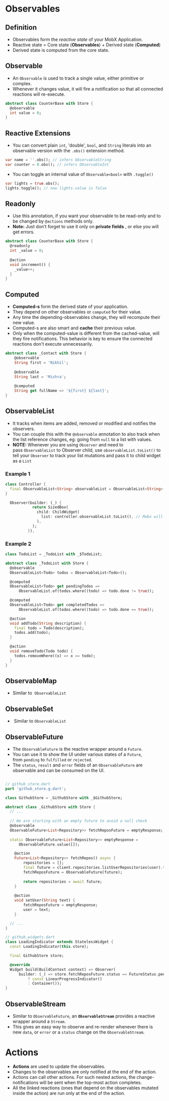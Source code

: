 # Observables

## Definition

- Observables form the _reactive state_ of your MobX Application.
- Reactive state = Core state (**Observables**) + Derived state (**Computed**)
- Derived state is computed from the core state.

## Observable

- An `Observable` is used to track a single value, either primitive or complex. 
- Whenever it changes value, it will fire a notification so that all connected reactions will re-execute.

```dart
abstract class CounterBase with Store {
  @observable
  int value = 0;
}
```

## Reactive Extensions

- You can convert plain `int`, 'double', `bool`, and `String` literals into an observable version with the `.obs()` extension method.

```dart
var name = ''.obs(); // infers ObservableString
var counter = 0.obs(); // infers ObservableInt
```

- You can toggle an internal value of `Observable<bool>` with `.toggle()`

```dart
var lights = true.obs();
lights.toggle(); // now lights.value is false
```

## Readonly

- Use this annotation, if you want your observable to be read-only and to be changed by `@actions` methods only.
- **Note:** Just don't forget to use it only on **private fields** , or else you will get errors.

```dart
abstract class CounterBase with Store {  
  @readonly  
  int _value = 0;  
  
  @action  
  void increment() {  
	_value++;  
  }  
}
```

## Computed

- **Computed-s** form the derived state of your application. 
- They depend on other observables or `computed` for their value. 
- Any time the depending-observables change, they will recompute their new value.
- Computed-s are also smart and **cache** their previous value. 
- Only when the computed-value is different from the cached-value, will they fire notifications. This behavior is key to ensure the connected reactions don't execute unnecessarily.

```dart
abstract class _Contact with Store {  
	@observable  
	String first = 'Nikhil';  
	  
	@observable  
	String last = 'Mishra';  
	  
	@computed  
	String get fullName => '${first} ${last}';  
}
```

## ObservableList

- It tracks when items are added, removed or modified and notifies the observers. 
- You can couple this with the `@observable` annotation to also track when the list reference changes, eg: going from `null` to a list with values.
- **NOTE:** Whenever you are using `Observer` and need to pass `ObservableList` to Observer child, use `observableList.toList()` to tell your `Observer` to track your list mutations and pass it to child widget as a `List`

### Example 1

```dart
class Controller {
  final ObservableList<String> observableList = ObservableList<String>();
}

  Observer(builder: (_) {
            return SizedBox(
              child: ChildWidget(
                list: controller.observableList.toList(), // Mobx will detect mutations to observableList
              ),
            );
          }),
```

### Example 2

```dart
class TodoList = _TodoList with _$TodoList;

abstract class _TodoList with Store {
  @observable
  ObservableList<Todo> todos = ObservableList<Todo>();

  @computed
  ObservableList<Todo> get pendingTodos =>
      ObservableList.of(todos.where((todo) => todo.done != true));

  @computed
  ObservableList<Todo> get completedTodos =>
      ObservableList.of(todos.where((todo) => todo.done == true));

  @action
  void addTodo(String description) {
    final todo = Todo(description);
    todos.add(todo);
  }

  @action
  void removeTodo(Todo todo) {
    todos.removeWhere((x) => x == todo);
  }
}

```

## ObservableMap
- Similar to  `ObservableList`

## ObservableSet
-  Similar to `ObservableList`

## ObservableFuture

- The `ObservableFuture` is the reactive wrapper around a `Future`. 
- You can use it to show the UI under various states of a `Future`, from `pending` to `fulfilled` or `rejected`. 
- The `status`, `result` and `error` fields of an `ObservableFuture` are observable and can be consumed on the UI.

```dart

// github_store.dart
part 'github_store.g.dart';

class GithubStore = _GithubStore with _$GithubStore;

abstract class _GithubStore with Store {
  // ...
  
  // We are starting with an empty future to avoid a null check
  @observable
  ObservableFuture<List<Repository>> fetchReposFuture = emptyResponse;
  
  static ObservableFuture<List<Repository>> emptyResponse =
      ObservableFuture.value([]);

	@action  
	Future<List<Repository>> fetchRepos() async {  
		repositories = [];  
		final future = client.repositories.listUserRepositories(user).toList();  
		fetchReposFuture = ObservableFuture(future);  
		  
		return repositories = await future;  
	}  
	  
	@action  
	void setUser(String text) {  
		fetchReposFuture = emptyResponse;  
		user = text;  
	}

  // ...
}

// github_widgets.dart
class LoadingIndicator extends StatelessWidget {
  const LoadingIndicator(this.store);

  final GithubStore store;

  @override
  Widget build(BuildContext context) => Observer(
      builder: (_) => store.fetchReposFuture.status == FutureStatus.pending
          ? const LinearProgressIndicator()
          : Container());
}

```

## ObservableStream

- Similar to `ObservableFuture`, an **`ObservableStream`** provides a reactive wrapper around a `Stream`. 
- This gives an easy way to observe and re-render whenever there is new `data`, or `error` or a `status` change on the `ObservableStream`.


# Actions

- **Actions** are used to update the observables.
- Changes to the observables are only notified at the end of the action.
- Actions can call other actions. For such nested actions, the change-notifications will be sent when the top-most action completes.
- All the linked reactions (ones that depend on the observables mutated inside the action) are run only at the end of the action. 